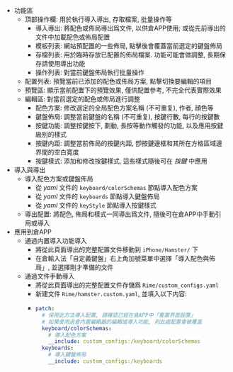 - 功能區
  - 頂部操作欄: 用於執行導入導出, 存取檔案, 批量操作等
    - 導入導出: 將配色或佈局導出爲文件, 以供倉APP使用; 或從先前導出的文件中加載配色或佈局配置
    - 模板列表: 網站預配置的一些佈局, 點擊後會覆蓋當前選定的鍵盤佈局
    - 存檔列表: 用於臨時存放已配置的佈局檔案. 功能可能會做調整, 長期保存請使用導出功能
    - 操作列表: 對當前鍵盤佈局執行批量操作
  - 配置列表: 預覽當前已添加的配色或佈局方案, 點擊切換要編輯的項目
  - 預覽區: 顯示當前配置下的預覽效果, 僅供配置參考, 不完全代表實際效果
  - 編輯區: 對當前選定的配色或佈局進行調整
    - 配色方案: 修改選定的全局配色方案名稱 (不可重复), 作者, 顔色等
    - 鍵盤佈局: 調整當前鍵盤的名稱 (不可重复), 按鍵行數, 每行的按鍵數
    - 按鍵功能: 調整按鍵按下, 劃動, 長按等動作觸發的功能, 以及應用按鍵級别的樣式
    - 按鍵内距: 調整當前佈局的按鍵内距, 卽按鍵邊框和其所在方格區域邊界間的空白寛度
    - 按鍵樣式: 添加和修改按鍵樣式, 這些樣式隨後可在 _按鍵_ 中應用
- 導入與導出
  - 導入配色方案或鍵盤佈局
    - 從 _yaml_ 文件的 `keyboard/colorSchemas` 節點導入配色方案
    - 從 _yaml_ 文件的 `keyboards` 節點導入鍵盤佈局
    - 從 _yaml_ 文件的 `keyStyle` 節點導入按鍵樣式
  - 導出配置: 將配色, 佈局和樣式一同導出爲文件, 隨後可在倉APP中手動引用或導入
- 應用到倉APP
  - 通過内置導入功能導入
    - 將從此頁面導出的完整配置文件移動到 `iPhone/Hamster/` 下
    - 在倉輸入法「自定義鍵盤」右上角加號菜單中選擇「導入配色與佈局」, 並選擇剛才準備的文件
  - 通過文件手動導入
    - 將從此頁面導出的完整配置文件存儲爲 `Rime/custom_configs.yaml`
    - 新建文件 `Rime/hamster.custom.yaml`, 並填入以下内容:
    - ```yaml
      patch:
        # 倸用此方法導入配置, 請確認已經在倉APP中「重置界面設置」
        # 如果使用過倉内置編輯器的編輯或導入功能, 則此處配置會被覆盖
        keyboard/colorSchemas:
          # 導入配色方案
          __include: custom_configs:/keyboard/colorSchemas
        keyboards:
          # 導入鍵盤佈局
          __include: custom_configs:/keyboards
      ```
